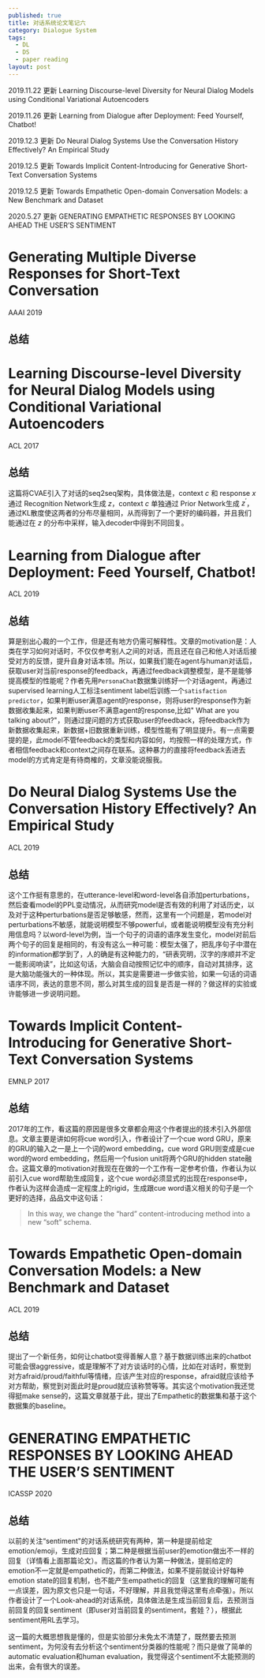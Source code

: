 ```yaml
---
published: true
title: 对话系统论文笔记六
category: Dialogue System
tags: 
  - DL
  - DS
  - paper reading
layout: post
---
```


2019.11.22 更新 Learning Discourse-level Diversity for Neural Dialog Models using Conditional Variational Autoencoders

2019.11.26 更新 Learning from Dialogue after Deployment: Feed Yourself, Chatbot!

2019.12.3 更新 Do Neural Dialog Systems Use the Conversation History Effectively? An Empirical Study

2019.12.5 更新 Towards Implicit Content-Introducing for Generative Short-Text Conversation Systems

2019.12.5 更新 Towards Empathetic Open-domain Conversation Models: a New Benchmark and Dataset

2020.5.27 更新 GENERATING EMPATHETIC RESPONSES BY LOOKING AHEAD THE USER’S SENTIMENT

# Generating Multiple Diverse Responses for Short-Text Conversation

AAAI 2019

## 总结

# Learning Discourse-level Diversity for Neural Dialog Models using Conditional Variational Autoencoders

ACL 2017

## 总结

这篇将CVAE引入了对话的seq2seq架构，具体做法是，context $c$ 和 response $x$ 通过 Recognition Network生成 $z$，context $c$ 单独通过 Prior Network生成 $z^{'}$，通过KL散度使这两者的分布尽量相同，从而得到了一个更好的编码器，并且我们能通过在 $z$ 的分布中采样，输入decoder中得到不同回复。

# Learning from Dialogue after Deployment: Feed Yourself, Chatbot!

ACL 2019

## 总结

算是别出心裁的一个工作，但是还有地方仍需可解释性。文章的motivation是：人类在学习如何对话时，不仅仅参考别人之间的对话，而且还在自己和他人对话后接受对方的反馈，提升自身对话本领。所以，如果我们能在agent与human对话后，获取user对当前response的feedback，再通过feedback调整模型，是不是能够提高模型的性能呢？作者先用`PersonaChat`数据集训练好一个对话agent，再通过supervised learning人工标注sentiment label后训练一个`satisfaction predictor`，如果判断user满意agent的response，则将user的response作为新数据收集起来，如果判断user不满意agent的response,比如" What are you talking about?"，则通过提问题的方式获取user的feedback，将feedback作为新数据收集起来，新数据+旧数据重新训练，模型性能有了明显提升。有一点需要提的是，此model不管feedback的类型和内容如何，均按照一样的处理方式，作者相信feedback和context之间存在联系。这种暴力的直接将feedback丢进去model的方式肯定是有待商榷的，文章没能说服我。

# Do Neural Dialog Systems Use the Conversation History Effectively? An Empirical Study

ACL 2019

## 总结

这个工作挺有意思的，在utterance-level和word-level各自添加perturbations，然后查看model的PPL变动情况，从而研究model是否有效的利用了对话历史，以及对于这种perturbations是否足够敏感，然而，这里有一个问题是，若model对perturbations不敏感，就能说明模型不够powerful，或者能说明模型没有充分利用信息吗？以word-level为例，当一个句子的词语的语序发生变化，model对前后两个句子的回复是相同的，有没有这么一种可能：模型太强了，把乱序句子中潜在的information都学到了，人的确是有这种能力的，“研表究明，汉字的序顺并不定一能影阅响读”，比如这句话，大脑会自动按照记忆中的顺序，自动对其排序，这是大脑功能强大的一种体现。所以，其实是需要进一步做实验，如果一句话的词语语序不同，表达的意思不同，那么对其生成的回复是否是一样的？做这样的实验或许能够进一步说明问题。

# Towards Implicit Content-Introducing for Generative Short-Text Conversation Systems

EMNLP 2017

## 总结

2017年的工作，看这篇的原因是很多文章都会用这个作者提出的技术引入外部信息。文章主要是讲如何将cue word引入，作者设计了一个cue word GRU，原来的GRU的输入之一是上一个词的word embedding，cue word GRU则变成是cue word的word embedding，然后用一个fusion unit将两个GRU的hidden state融合。这篇文章的motivation对我现在在做的一个工作有一定参考价值，作者认为以前引入cue word帮助生成回复，这个cue word必须显式的出现在response中，作者认为这样会造成一定程度上的rigid，生成跟cue word语义相关的句子是一个更好的选择，品品文中这句话：

> In this way, we change the “hard” content-introducing method into a new “soft” schema.

# Towards Empathetic Open-domain Conversation Models: a New Benchmark and Dataset

ACL 2019

## 总结

提出了一个新任务，如何让chatbot变得善解人意？基于数据训练出来的chatbot可能会很aggressive，或是理解不了对方谈话时的心情，比如在对话时，察觉到对方afraid/proud/faithful等情绪，应该产生对应的response，afraid就应该给予对方帮助，察觉到对面此时是proud就应该称赞等等。其实这个motivation我还觉得挺make sense的，这篇文章就基于此，提出了Empathetic的数据集和基于这个数据集的baseline。

# GENERATING EMPATHETIC RESPONSES BY LOOKING AHEAD THE USER’S SENTIMENT

ICASSP 2020

## 总结

以前的关注“sentiment"的对话系统研究有两种，第一种是提前给定emotion/emoji，生成对应回复；第二种是根据当前user的emotion做出不一样的回复（详情看上面那篇论文）。而这篇的作者认为第一种做法，提前给定的emotion不一定就是empathetic的，而第二种做法，如果不提前就设计好每种emotion state的回复机制，也不能产生empathetic的回复（这里我的理解可能有一点误差，因为原文也只是一句话，不好理解，并且我觉得这里有点牵强）。所以作者设计了一个Look-ahead的对话系统，具体做法是生成当前回复后，去预测当前回复的回复sentiment（即user对当前回复的sentiment，套娃？），根据此sentiment用RL去学习。

这一篇的大概思想我是懂的，但是实验部分未免太不清楚了，既然要去预测sentiment，为何没有去分析这个sentiment分类器的性能呢？而只是做了简单的automatic evaluation和human evaluation，我觉得这个sentiment不太能预测的出来，会有很大的误差。